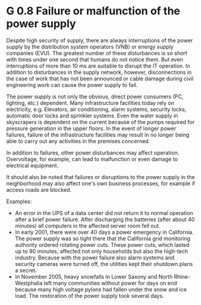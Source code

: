 G 0.8 Failure or malfunction of the power supply
==============================================

Despite high security of supply, there are always interruptions of the power supply by the distribution system operators (VNB) or energy supply companies (EVU). The greatest number of these disturbances is so short with times under one second that humans do not notice them. But even interruptions of more than 10 ms are suitable to disrupt the IT operation. In addition to disturbances in the supply network, however, disconnections in the case of work that has not been announced or cable damage during civil engineering work can cause the power supply to fail.

The power supply is not only the obvious, direct power consumers (PC, lighting, etc.) dependent. Many infrastructure facilities today rely on electricity, e.g. Elevators, air conditioning, alarm systems, security locks, automatic door locks and sprinkler systems. Even the water supply in skyscrapers is dependent on the current because of the pumps required for pressure generation in the upper floors. In the event of longer power failures, failure of the infrastructure facilities may result in no longer being able to carry out any activities in the premises concerned.

In addition to failures, other power disturbances may affect operation. Overvoltage, for example, can lead to malfunction or even damage to electrical equipment.

It should also be noted that failures or disruptions to the power supply in the neighborhood may also affect one's own business processes, for example if access roads are blocked.

Examples:

* An error in the UPS of a data center did not return it to normal operation after a brief power failure. After discharging the batteries (after about 40 minutes) all computers in the affected server room fell out.
* In early 2001, there were over 40 days a power emergency in California. The power supply was so tight there that the California grid monitoring authority ordered rotating power cuts. These power cuts, which lasted up to 90 minutes, affected not only households but also the high-tech industry. Because with the power failure also alarm systems and security cameras were turned off, the utilities kept their shutdown plans a secret.
* In November 2005, heavy snowfalls in Lower Saxony and North Rhine-Westphalia left many communities without power for days on end because many high voltage pylons had fallen under the snow and ice load. The restoration of the power supply took several days.
